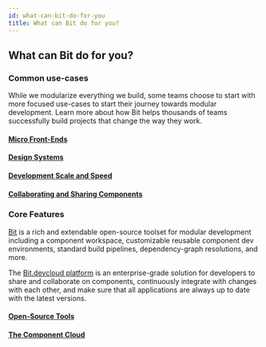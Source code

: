 ```yaml
---
id: what-can-bit-do-for-you
title: What can Bit do for you?
---
```



## What can Bit do for you?

### Common use-cases

While we modularize everything we build, some teams choose to start with more focused use-cases to start their journey towards modular development. Learn more about how Bit helps thousands of teams successfully build projects that change the way they work.

#### [Micro Front-Ends](#micro-frontends)
#### [Design Systems](#ui-design-system)
#### [Development Scale and Speed](#Development-speed)
#### [Collaborating and Sharing Components](sharing-and-reusing-components)


### Core Features
[Bit](https://github.com/teambit/bit) is a rich and extendable open-source toolset for modular development including a component workspace, customizable reusable component dev environments, standard build pipelines, dependency-graph resolutions, and more.

The [Bit.devcloud platform](Bit.dev)  is an enterprise-grade solution for developers to share and collaborate on components, continuously integrate with changes with each other, and make sure that all applications are always up to date with the latest versions.

#### [Open-Source Tools](#open-source-development-tools)

#### [The Component Cloud](#enterprise-grade-component-cloud)